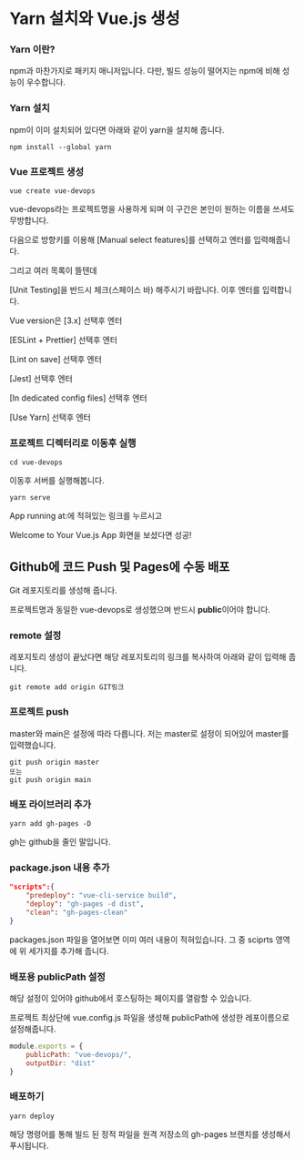 # Yarn 설치와 Vue.js 생성

### Yarn 이란?

npm과 마찬가지로 패키지 매니저입니다. 다만, 빌드 성능이 떨어지는 npm에 비해 성능이 우수합니다.



### Yarn 설치

npm이 이미 설치되어 있다면 아래와 같이 yarn을 설치해 줍니다.

```shell
npm install --global yarn
```



### Vue 프로젝트 생성

```shell
vue create vue-devops
```

vue-devops라는 프로젝트명을 사용하게 되며 이 구간은 본인이 원하는 이름을 쓰셔도 무방합니다.

다음으로 방향키를 이용해 [Manual select features]를 선택하고 엔터를 입력해줍니다.

그리고 여러 목록이 뜰텐데 

[Unit Testing]을 반드시 체크(스페이스 바) 해주시기 바랍니다. 이후 엔터를 입력합니다.

Vue version은 [3.x] 선택후 엔터

[ESLint + Prettier] 선택후 엔터

[Lint on save] 선택후 엔터

[Jest] 선택후 엔터

[In dedicated config files] 선택후 엔터

[Use Yarn] 선택후 엔터



### 프로젝트 디렉터리로 이동후 실행

```shell
cd vue-devops
```



이동후 서버를 실행해봅니다.

```shell
yarn serve
```



App running at:에 적혀있는 링크를 누르시고

Welcome to Your Vue.js App 화면을 보셨다면 성공!



## Github에 코드 Push 및 Pages에 수동 배포

Git 레포지토리를 생성해 줍니다.

프로젝트명과 동일한 vue-devops로 생성했으며 반드시 **public**이어야 합니다.



### remote 설정

레포지토리 생성이 끝났다면 해당 레포지토리의 링크를 복사하여 아래와 같이 입력해 줍니다.

```shell
git remote add origin GIT링크
```



### 프로젝트 push

master와 main은 설정에 따라 다릅니다. 저는 master로 설정이 되어있어 master를 입력했습니다.

```shell
git push origin master
또는
git push origin main
```



### 배포 라이브러리 추가

```shell
yarn add gh-pages -D
```

gh는 github을 줄인 말입니다.



### package.json 내용 추가

```json
"scripts":{
    "predeploy": "vue-cli-service build",
    "deploy": "gh-pages -d dist",
    "clean": "gh-pages-clean"
}
```

packages.json 파일을 열어보면 이미 여러 내용이 적혀있습니다. 그 중 sciprts 영역에 위 세가지를 추가해 줍니다.



### 배포용 publicPath 설정

해당 설정이 있어야 github에서 호스팅하는 페이지를 열람할 수 있습니다.

프로젝트 최상단에 vue.config.js 파일을 생성해 publicPath에 생성한 레포이름으로 설정해줍니다.

```js
module.exports = {
    publicPath: "vue-devops/",
    outputDir: "dist"
}
```



### 배포하기

```shell
yarn deploy
```

해당 명령어를 통해 빌드 된 정적 파일을 원격 저장소의 gh-pages 브랜치를 생성해서 푸시됩니다.
